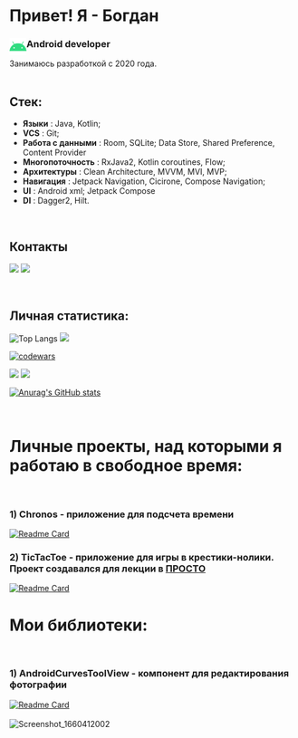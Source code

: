# Привет! Я - Богдан  
### Аndroid developer <img align="left" width="30px" src="./src/icons8-android-os-48.png/">
Занимаюсь разработкой с 2020 года.
<br>
<br>

## Стек:
- **Языки** : Java, Kotlin;<br>  
- **VCS** : Git;<br>
- **Работа с данными** : Room, SQLite; Data Store, Shared Preference, Content Provider<br>
- **Многопоточность** : RxJava2, Kotlin coroutines, Flow;<br>
- **Архитектуры** : Clean Architecture, MVVM, MVI, MVP;<br>
- **Навигация** : Jetpack Navigation, Cicirone, Compose Navigation;<br>
- **UI** : Android xml; Jetpack Compose<br>
- **DI** : Dagger2, Hilt.<br>

<br>

## Контакты

<a name="telegram" href="https://t.me/anadol1"><img width="50px" src="https://img.icons8.com/color/344/telegram-app--v1.png"/></a> 
<a name="gmail" href="anadol.incorp@gmail.com"> <img width="45px" src="https://img.icons8.com/fluency/344/gmail-new.png"/></a><br>

<br>

## Личная статистика:
![Top Langs](http://github-profile-summary-cards.vercel.app/api/cards/repos-per-language?username=AnadolStudio&theme=react) ![](http://github-profile-summary-cards.vercel.app/api/cards/profile-details?username=AnadolStudio&theme=react)<br>

[![codewars](https://www.codewars.com/users/Anadol/badges/large)](https://www.codewars.com/users/Anadol)<br>    

![](http://github-profile-summary-cards.vercel.app/api/cards/stats?username=AnadolStudio&theme=react) ![](http://github-profile-summary-cards.vercel.app/api/cards/productive-time?username=AnadolStudio&theme=react&utcOffset=2)

[![Anurag's GitHub stats](https://github-readme-stats-git-masterrstaa-rickstaa.vercel.app/api?username=AnadolStudio&theme=github_dark&include_all_commits=true&count_private=true&cache_seconds=1800&bg_color=315,003761,277DD3&title_color=FFFFFF&hide=issues,contribs)](https://github.com/anuraghazra/github-readme-stats)<br>

<br> 

# Личные проекты, над которыми я работаю в свободное время:
<br>  

<!--
### 1) Mind Palace - приложение для изучения мнемотехники Mind Palace ([Google Play](https://play.google.com/store/apps/details?id=com.anadol.mindpalace)) <br>  
[![Readme Card](https://github-readme-stats-git-masterrstaa-rickstaa.vercel.app/api/pin/?username=AnadolStudio&repo=MindPalace&theme=github_dark&bg_color=315,003761,277DD3&title_color=FFFFFF&icon_color=FFFFFF)](https://github.com/AnadolStudio/MindPalace)
-->

### 1) Chronos - приложение для подсчета времени <br>  
[![Readme Card](https://github-readme-stats-git-masterrstaa-rickstaa.vercel.app/api/pin/?username=AnadolStudio&repo=Chronos&theme=github_dark&bg_color=315,003761,277DD3&title_color=FFFFFF&icon_color=FFFFFF)](https://github.com/AnadolStudio/Chronos)

### 2) TicTacToe - приложение для игры в крестики-нолики. Проект создавался для лекции в [ПРОСТО](https://www.prostospb.team/coworking/karpovka) <br>  
[![Readme Card](https://github-readme-stats-git-masterrstaa-rickstaa.vercel.app/api/pin/?username=AnadolStudio&repo=TicTacToe&theme=github_dark&bg_color=315,003761,277DD3&title_color=FFFFFF&icon_color=FFFFFF)](https://github.com/AnadolStudio/TicTacToe)
<br>

<!--### 3) Adelaide - фоторедактор <br>  
[![Readme Card](https://github-readme-stats-git-masterrstaa-rickstaa.vercel.app/api/pin/?username=AnadolStudio&repo=Adelaide&theme=github_dark&bg_color=315,003761,277DD3&title_color=FFFFFF&icon_color=FFFFFF)](https://github.com/AnadolStudio/Adelaide)
<br>
-->

<!--### 3) Encoder - утилита для кодирования текста <br>  
[![Readme Card](https://github-readme-stats-git-masterrstaa-rickstaa.vercel.app/api/pin/?username=AnadolStudio&repo=Encoder&theme=github_dark&bg_color=315,003761,277DD3&title_color=FFFFFF&icon_color=FFFFFF)](https://github.com/AnadolStudio/Encoder)
<br>
-->

# Мои библиотеки:
<br> 

### 1) AndroidCurvesToolView - компонент для редактирования фотографии <br>  

[![Readme Card](https://github-readme-stats-git-masterrstaa-rickstaa.vercel.app/api/pin/?username=AnadolStudio&repo=AndroidCurvesToolView&theme=github_dark&bg_color=315,003761,277DD3&title_color=FFFFFF&icon_color=FFFFFF)](https://github.com/AnadolStudio/AndroidCurvesToolView)
<br>  
![Screenshot_1660412002](https://user-images.githubusercontent.com/74777850/184542546-54ceff22-a31a-43fe-a042-e772007e94ee.png)

<!--
### 2) PhotoEditorCore - базовая библиотека для редактирования фотографий  <br>  

[![Readme Card](https://github-readme-stats-git-masterrstaa-rickstaa.vercel.app/api/pin/?username=AnadolStudio&repo=PhotoEditorCore&theme=github_dark&bg_color=315,003761,277DD3&title_color=FFFFFF&icon_color=FFFFFF)](https://github.com/AnadolStudio/PhotoEditorCore)
<br>  
-->
